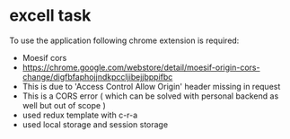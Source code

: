 # excell task
To use the application following chrome extension is required:
* Moesif cors 
* https://chrome.google.com/webstore/detail/moesif-origin-cors-change/digfbfaphojjndkpccljibejjbppifbc
* This is due to 'Access Control Allow Origin' header missing in request
* This is a CORS error ( which can be solved with personal backend as well but out of scope )
* used redux template with c-r-a
* used local storage and session storage
